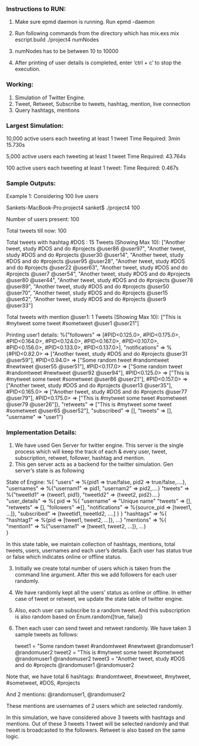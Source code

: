 ### Instructions to RUN:

1) Make sure epmd daemon is running. Run epmd -daemon
2) Run following commands from the directory which has mix.exs
	 mix escript.build
     ./project4 numNodes
3) numNodes has to be between 10 to 10000
	
4) After printing of user details is completed, enter ‘ctrl + c’ to stop the execution. 

### Working: 

1.	Simulation of Twitter Engine.
2.	Tweet, Retweet, Subscribe to tweets, hashtag, mention, live connection
3.	Query hashtags, mentions

### Largest Simulation: 

10,000 active users each tweeting at least 1 tweet
Time Required:   3min 15.730s

5,000 active users each tweeting at least 1 tweet
Time Required:   43.764s

100 active users each tweeting at least 1 tweet:
Time Required: 0.467s


### Sample Outputs: 

Example 1: Considering 100 live users 


Sankets-MacBook-Pro:project4 sanket$ ./project4 100

Number of users present: 100

Total tweets till now: 100

Total tweets with hashtag #DOS : 15
Tweets (Showing Max 10):
["Another tweet, study #DOS and do #projects @user86 @user97",
 "Another tweet, study #DOS and do #projects @user30 @user14",
 "Another tweet, study #DOS and do #projects @user95 @user28",
 "Another tweet, study #DOS and do #projects @user22 @user63",
 "Another tweet, study #DOS and do #projects @user7 @user54",
 "Another tweet, study #DOS and do #projects @user80 @user44",
 "Another tweet, study #DOS and do #projects @user78 @user89",
 "Another tweet, study #DOS and do #projects @user50 @user70",
 "Another tweet, study #DOS and do #projects @user15 @user62",
 "Another tweet, study #DOS and do #projects @user9 @user33"]

Total tweets with mention @user1: 1
Tweets (Showing Max 10):
["This is #mytweet some tweet #sometweet @user1 @user21"]



Printing user1 details:
%{"followers" => [#PID<0.125.0>, #PID<0.175.0>, #PID<0.164.0>, #PID<0.124.0>,
   #PID<0.167.0>, #PID<0.107.0>, #PID<0.156.0>, #PID<0.133.0>, #PID<0.137.0>],
  "notifications" => %{#PID<0.82.0> => ["Another tweet, study #DOS and do #projects @user31 @user59"],
    #PID<0.94.0> => ["Some random tweet #randomtweet #newtweet @user55 @user51"],
    #PID<0.117.0> => ["Some random tweet #randomtweet #newtweet @user92 @user94"],
    #PID<0.125.0> => ["This is #mytweet some tweet #sometweet @user86 @user21"],
    #PID<0.157.0> => ["Another tweet, study #DOS and do #projects @user13 @user35"],
    #PID<0.165.0> => ["Another tweet, study #DOS and do #projects @user77 @user79"],
    #PID<0.175.0> => ["This is #mytweet some tweet #sometweet @user79 @user26"]},
  "retweets" => ["This is #mytweet some tweet #sometweet @user65 @user52"],
  "subscribed" => [], "tweets" => [], "username" => "user1"}



### Implementation Details:

1.	We have used Gen Server for twitter engine. This server is the single process which will keep the track of each & every user, tweet, subscription, retweet, follower, hashtag and mention.
2.	This gen server acts as a backend for the twitter simulation. 
Gen server’s state is as following

State of Engine: 
%{ "users" => %{pid1 => true/false, pid2 => true/false,....}, 
     "usernames" => %{"usernam1" => pid1, "usernam2" => pid2,....}
     "tweets" => %{"tweetId1" => {tweet1, pid1}, "tweetId2" => {tweet2, pid2}....}
     "user_details" => %{ pid => 
                                                %{  "username" => "Unique name"
                                                    "tweets" => [], 
                                                    "retweets" => [],
                                                    "followers" =>[], 
                                                    "notifications" => %{source_pid => [tweet1, ...]},
                                                    "subscribed" => [tweetId1, tweetId2, ....]
                                                 }
                                       }
    "hashtags" =>  %{ "hashtag1" => %{pid => [tweet1, tweet2, ...]}, ...}
    "mentions" =>  %{ "mention1" => %{"username1" => [tweet1, tweet2, ...]}, ...}            
 }

In this state table, we maintain collection of hashtags, mentions, total tweets, users, usernames and each user’s details. Each user has status true or false which indicates online or offline status.

3.	Initially we create total number of users which is taken from the command line argument. After this we add followers for each user randomly.

4.	We have randomly kept all the users’ status as online or offline. In either case of tweet or retweet, we update the state table of twitter engine.

5.	Also, each user can subscribe to a random tweet. And this subscription is also random based on Enum.random([true, false])

6.	Then each user can send tweet and retweet randomly. We have taken 3 sample tweets as follows: 

      tweet1 = "Some random tweet #randomtweet #newtweet @randomuser1 @randomuser2
      tweet2 = "This is #mytweet some tweet #sometweet @randomuser1 @randomuser2
      tweet3 = "Another tweet, study #DOS and do #projects @randomuser1 @randomuser2

Note that, we have total 6 hashtags: #randomtweet, #newtweet, #mytweet, #sometweet, #DOS, #projects

And 2 mentions:
@randomuser1, @randomuser2

These mentions are usernames of 2 users which are selected randomly.

In this simulation, we have considered above 3 tweets with hashtags and mentions. Out of these 3 tweets 1 tweet will be selected randomly and that tweet is broadcasted to the followers. Retweet is also based on the same logic.
